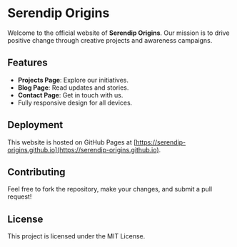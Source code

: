 # Serendip Origins

Welcome to the official website of **Serendip Origins**. Our mission is to drive positive change through creative projects and awareness campaigns.

## Features

- **Projects Page**: Explore our initiatives.
- **Blog Page**: Read updates and stories.
- **Contact Page**: Get in touch with us.
- Fully responsive design for all devices.

## Deployment

This website is hosted on GitHub Pages at [https://serendip-origins.github.io](https://serendip-origins.github.io).

## Contributing

Feel free to fork the repository, make your changes, and submit a pull request!

## License

This project is licensed under the MIT License.
